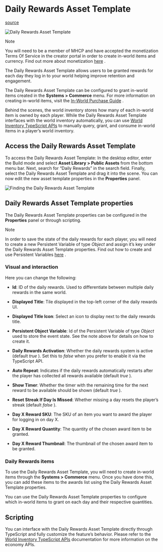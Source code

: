 # Daily Rewards Asset Template

[source](https://developers.meta.com/horizon-worlds/learn/documentation/code-blocks-and-gizmos/daily-rewards-asset-template)

![Daily Rewards Asset Template](https://scontent.flba1-1.fna.fbcdn.net/v/t39.2365-6/497935804_734911832380104_6962771998323814286_n.png?_nc_cat=108&ccb=1-7&_nc_sid=e280be&_nc_ohc=1aMVHjHJfN8Q7kNvwGKViaJ&_nc_oc=Admn2dNynhgXxr7aBfPtLCgO8JOIagekotzq8wsCCNbygcizyNDjhbPhEw4GEPBjfps&_nc_zt=14&_nc_ht=scontent.flba1-1.fna&_nc_gid=trUGgS9KtnOUXKd8AxGPAA&oh=00_AfR-esOIQ4i13VhoNFnElOxtQvU6_-ARqw6T0eJ5NbVsaQ&oe=689BA5F8)

Note

You will need to be a member of MHCP and have accepted the monetization Terms Of Service in the creator portal in order to create in-world items and currency. Find out more about monetization [here](/horizon-worlds/learn/documentation/mhcp-program/monetization/creator-monetization-partner-program) .

The Daily Rewards Asset Template allows users to be granted rewards for each day they log in to your world helping improve retention and engagement.

The Daily Rewards Asset Template can be configured to grant in-world items created in the **Systems > Commerce** menu. For more information on creating in-world items, visit the [In-World Purchase Guide](/horizon-worlds/learn/documentation/mhcp-program/monetization/meta-horizon-worlds-inworld-purchase-guide#creating-an-item) .

Behind the scenes, the world inventory stores how many of each in-world item is owned by each player. While the Daily Rewards Asset Template interfaces with the world inventory automatically, you can use [World Inventory TypeScript APIs](/horizon-worlds/reference/2.0.0/core_worldinventory) to manually query, grant, and consume in-world items in a player’s world inventory.

## Access the Daily Rewards Asset Template

To access the Daily Rewards Asset Template: In the desktop editor, enter the Build mode and select **Asset Library > Public Assets** from the bottom menu bar. Next, search for “Daily Rewards” in the search field. Finally, select the Daily Rewards Asset Template and drag it into the scene. You can now edit the new asset template properties in the **Properties** panel.

![Finding the Daily Rewards Asset Template](https://scontent.flba1-1.fna.fbcdn.net/v/t39.2365-6/503910304_734911829046771_4309394035385604873_n.png?_nc_cat=105&ccb=1-7&_nc_sid=e280be&_nc_ohc=pCkgED_6LQ0Q7kNvwFUOZ5G&_nc_oc=AdlWMwCQViJKvGH7u257cZSFH0ZD9AIrsjQA-WxHWeXL84Hq5NC5tJBtEu4usg8PM9k&_nc_zt=14&_nc_ht=scontent.flba1-1.fna&_nc_gid=trUGgS9KtnOUXKd8AxGPAA&oh=00_AfRjZRTLwnKsPsQ3EsvrlEZGNMCotzn1TLjyTpVTSBHfXQ&oe=689BBB16)

## Daily Rewards Asset Template properties

The Daily Rewards Asset Template properties can be configured in the **Properties** panel or through scripting.

Note

In order to save the state of the daily rewards for each player, you will need to create a new Persistent Variable of type *Object* and assign it’s key under the Daily Rewards Asset Template properties. Find out how to create and use Persistent Variables [here](/horizon-worlds/learn/documentation/desktop-editor/quests-leaderboards-and-variable-groups/variable-groups/managing-persistent-variables-associated-with-a-variable-group) .

### Visual and interaction

Here you can change the following:

*   **Id**: ID of the daily rewards. Used to differentiate between multiple daily rewards in the same world.

*   **Displayed Title**: Tile displayed in the top-left corner of the daily rewards UI.

*   **Displayed Title Icon**: Select an icon to display next to the daily rewards title.

*   **Persistent Object Variable**: Id of the Persistent Variable of type *Object* used to store the event state. See the note above for details on how to create it.

*   **Daily Rewards Activation**: Whether the daily rewards system is active (default *true* ). Set this to *false* when you prefer to enable it via the TypeScript API.

*   **Auto Repeat**: Indicates if the daily rewards automatically restarts after the player has collected all rewards available (default *true* ).

*   **Show Timer**: Whether the timer with the remaining time for the next reward to be available should be shown (default *true* ).

*   **Reset Streak If Day Is Missed**: Whether missing a day resets the player’s streak (default *false* ).

*   **Day X Reward SKU**: The SKU of an item you want to award the player for logging in on day X.

*   **Day X Reward Quantity**: The quantity of the chosen award item to be granted.

*   **Day X Reward Thumbnail**: The thumbnail of the chosen award item to be granted.

### Daily Rewards items

To use the Daily Rewards Asset Template, you will need to create in-world items through the **Systems > Commerce** menu. Once you have done this, you can add these items to the awards list using the Daily Rewards Asset Template properties.

You can use the Daily Rewards Asset Template properties to configure which in-world items to grant on each day and their respective quantities.

## Scripting

You can interface with the Daily Rewards Asset Template directly through TypeScript and fully customize the feature’s behavior. Please refer to the [World Inventory TypeScript APIs](https://developers.meta.com/horizon-worlds/reference/2.0.0/experimental_worldinventory) documentation for more information on the economy APIs.

 

 

 

 

 

 

 

 

 

 

 

 

 

 

 

 

 

 

 

 

 

 

 

 

 

 

 

 

 

 

 

 

 

 

 

 

 

 

 

 

 

 

 

 

 

 

 

 

 